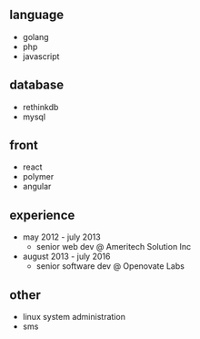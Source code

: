 ## language
- golang
- php
- javascript

## database
- rethinkdb
- mysql
  
## front
- react
- polymer
- angular
  
## experience
- may 2012 - july 2013
	- senior web dev @ Ameritech Solution Inc
- august 2013 - july 2016
	- senior software dev @ Openovate Labs

## other
- linux system administration
- sms
